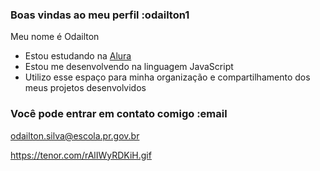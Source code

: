 ### Boas vindas ao meu perfil :odailton1

Meu nome é Odailton

- Estou estudando na [Alura](https://www.alura.com.br)
- Estou me desenvolvendo na linguagem JavaScript
- Utilizo esse espaço para minha organização e compartilhamento dos meus projetos desenvolvidos

### Você pode entrar em contato comigo :email

odailton.silva@escola.pr.gov.br


https://tenor.com/rAlIWyRDKiH.gif
